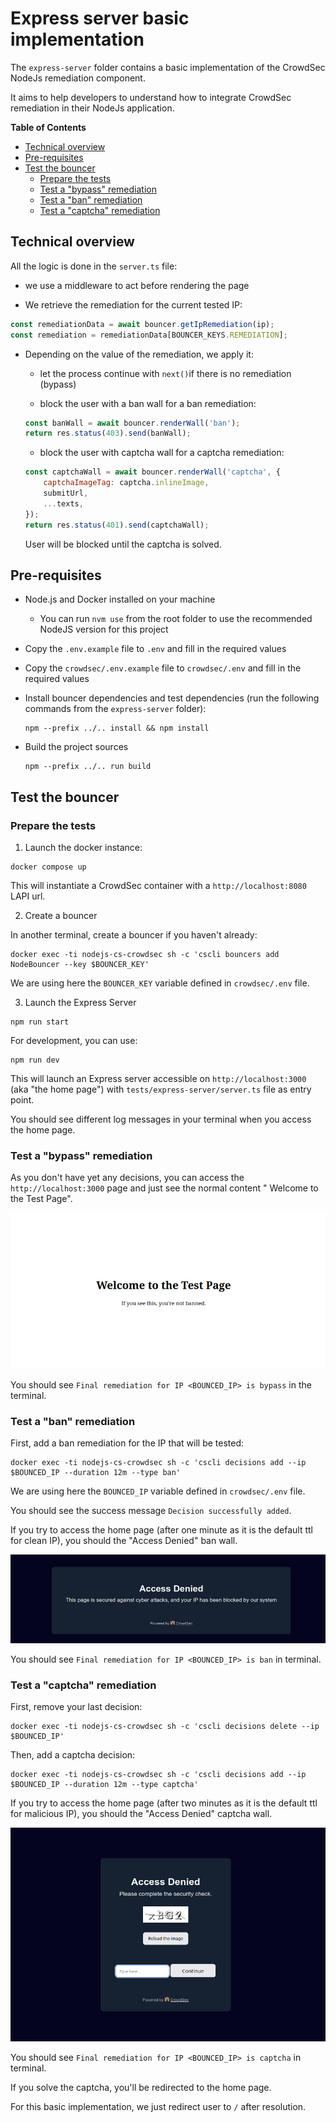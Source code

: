 # Express server basic implementation

The `express-server` folder contains a basic implementation of the CrowdSec NodeJs
remediation component.

It aims to help developers to understand how to integrate CrowdSec remediation in their NodeJs application.

**Table of Contents**

<!-- START doctoc generated TOC please keep comment here to allow auto update -->
<!-- DON'T EDIT THIS SECTION, INSTEAD RE-RUN doctoc TO UPDATE -->

-   [Technical overview](#technical-overview)
-   [Pre-requisites](#pre-requisites)
-   [Test the bouncer](#test-the-bouncer)
    -   [Prepare the tests](#prepare-the-tests)
    -   [Test a "bypass" remediation](#test-a-bypass-remediation)
    -   [Test a "ban" remediation](#test-a-ban-remediation)
    -   [Test a "captcha" remediation](#test-a-captcha-remediation)

<!-- END doctoc generated TOC please keep comment here to allow auto update -->

## Technical overview

All the logic is done in the `server.ts` file:

-   we use a middleware to act before rendering the page

-   We retrieve the remediation for the current tested IP:

```js
const remediationData = await bouncer.getIpRemediation(ip);
const remediation = remediationData[BOUNCER_KEYS.REMEDIATION];
```

-   Depending on the value of the remediation, we apply it:

    -   let the process continue with `next()`if there is no remediation (bypass)

    -   block the user with a ban wall for a ban remediation:

    ```js
    const banWall = await bouncer.renderWall('ban');
    return res.status(403).send(banWall);
    ```

    -   block the user with captcha wall for a captcha remediation:

    ```js
    const captchaWall = await bouncer.renderWall('captcha', {
        captchaImageTag: captcha.inlineImage,
        submitUrl,
        ...texts,
    });
    return res.status(401).send(captchaWall);
    ```

    User will be blocked until the captcha is solved.

## Pre-requisites

-   Node.js and Docker installed on your machine

    -   You can run `nvm use` from the root folder to use the recommended NodeJS version for this project

-   Copy the `.env.example` file to `.env` and fill in the required values

-   Copy the `crowdsec/.env.example` file to `crowdsec/.env` and fill in the required values

-   Install bouncer dependencies and test dependencies (run the following commands from the `express-server` folder):

    ```shell
    npm --prefix ../.. install && npm install
    ```

-   Build the project sources

    ```shell
    npm --prefix ../.. run build
    ```

## Test the bouncer

### Prepare the tests

1. Launch the docker instance:

```shell
docker compose up
```

This will instantiate a CrowdSec container with a `http://localhost:8080` LAPI url.

2. Create a bouncer

In another terminal, create a bouncer if you haven't already:

```shell
docker exec -ti nodejs-cs-crowdsec sh -c 'cscli bouncers add NodeBouncer --key $BOUNCER_KEY'
```

We are using here the `BOUNCER_KEY` variable defined in `crowdsec/.env` file.

3. Launch the Express Server

```shell
npm run start
```

For development, you can use:

```shell
npm run dev
```

This will launch an Express server accessible on `http://localhost:3000` (aka "the home page") with
`tests/express-server/server.ts` file as entry point.

You should see different log messages in your terminal when you access the home page.

### Test a "bypass" remediation

As you don't have yet any decisions, you can access the `http://localhost:3000` page and just see the normal content "
Welcome to the Test Page".

![](./docs/bypass.png)

You should see `Final remediation for IP <BOUNCED_IP> is bypass` in the terminal.

### Test a "ban" remediation

First, add a ban remediation for the IP that will be tested:

```shell
docker exec -ti nodejs-cs-crowdsec sh -c 'cscli decisions add --ip $BOUNCED_IP --duration 12m --type ban'
```

We are using here the `BOUNCED_IP` variable defined in `crowdsec/.env` file.

You should see the success message `Decision successfully added`.

If you try to access the home page (after one minute as it is the default ttl for clean IP), you should the "Access
Denied" ban wall.

![](./docs/ban-wall.png)

You should see `Final remediation for IP <BOUNCED_IP> is ban` in terminal.

### Test a "captcha" remediation

First, remove your last decision:

```shell
docker exec -ti nodejs-cs-crowdsec sh -c 'cscli decisions delete --ip $BOUNCED_IP'
```

Then, add a captcha decision:

```shell
docker exec -ti nodejs-cs-crowdsec sh -c 'cscli decisions add --ip $BOUNCED_IP --duration 12m --type captcha'
```

If you try to access the home page (after two minutes as it is the default ttl for malicious IP), you should the "Access
Denied" captcha wall.

![](./docs/captcha-wall.png)

You should see `Final remediation for IP <BOUNCED_IP> is captcha` in terminal.

If you solve the captcha, you'll be redirected to the home page.

For this basic implementation, we just redirect user to `/` after resolution.
